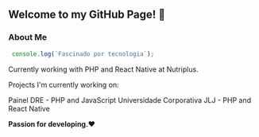 ## Welcome to my GitHub Page! 👋

### About Me
```js
 console.log(`Fascinado por tecnologia`);
```

Currently working with PHP and React Native at Nutriplus.

Projects I'm currently working on:

  Painel DRE - PHP and JavaScript
  Universidade Corporativa JLJ - PHP and React Native

**Passion for developing.❤**
<!--
**LcsCefali/LcsCefali** is a ✨ _special_ ✨ repository because its `README.md` (this file) appears on your GitHub profile.

Here are some ideas to get you started:

- 🔭 I’m currently working on ...
- 🌱 I’m currently learning ...
- 👯 I’m looking to collaborate on ...
- 🤔 I’m looking for help with ...
- 💬 Ask me about ...
- 📫 How to reach me: ...
- 😄 Pronouns: ...
- ⚡ Fun fact: ...
-->
